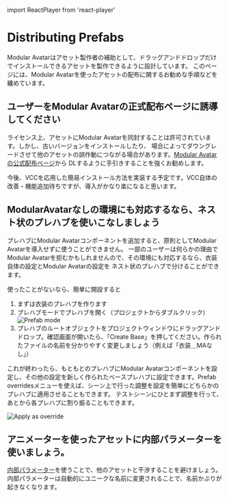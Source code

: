 ﻿---
sidebar_position: 5
sidebar_label: アセット配布に関して
---
import ReactPlayer from 'react-player'

# Distributing Prefabs

Modular Avatarはアセット製作者の補助として、ドラッグアンドドロップだけでインストールできるアセットを製作できるように設計しています。
このページには、Modular Avatarを使ったアセットの配布に関するお勧めな手順などを纏めています。

## ユーザーをModular Avatarの正式配布ページに誘導してください

ライセンス上、アセットにModular Avatarを同封することは許可されています。しかし、古いバージョンをインストールしたり、
場合によってダウングレードさせて他のアセットの誤作動につながる場合があります。[Modular Avatarの公式配布ページ](https://github.com/bdunderscore/modular-avatar/releases)から
DLするように手引きすることを強くお勧めします。

今後、VCCを応用した簡易インストール方法を実装する予定です。VCC自体の改善・機能追加待ちですが、導入がかなり楽になると思います。

## ModularAvatarなしの環境にも対応するなら、ネスト状のプレハブを使いこなしましょう

プレハブにModular Avatarコンポーネントを追加すると、原則としてModular Avatarを導入せずに使うことができません。
一部のユーザーは何らかの理由でModular Avatarを拒むかもしれませんので、その環境にも対応するなら、衣装自体の設定とModular Avatarの設定を
ネスト状のプレハブで分けることができます。

使ったことがないなら、簡単に開設すると

1. まずは衣装のプレハブを作ります
2. プレハブモードでプレハブを開く（プロジェクトからダブルクリック）
   ![Prefab mode](prefab-mode.png)
3. プレハブのルートオブジェクトをプロジェクトウィンドウにドラッグアンドドロップ。確認画面が開いたら、「Create Base」を押してください。作られたファイルの名前を分かりやすく変更しましょう（例えば「衣装＿MAなし」）
   <ReactPlayer playing muted loop playsinline url='/img/creating-base.mp4' />

これが終わったら、もともとのプレハブにModular Avatarコンポーネントを設定し、その他の設定を新しく作られたベースプレハブに設定できます。Prefab overridesメニューを使えば、シーン上で行った調整を設定を簡単にどちらかのプレハブに適用させることもできます。
テストシーンにひとまず調整を行って、あとから各プレハブに割り振ることもできます。

![Apply as override](apply-as-override.png)

## アニメーターを使ったアセットに内部パラメーターを使いましょう。

[内部パラメーター](/docs/reference/parameters)を使うことで、他のアセットと干渉することを避けましょう。内部パラメーターは自動的にユニークな名前に変更されることで、名前かぶりが起きなくなります。